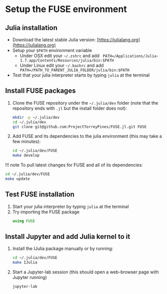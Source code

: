 # Setup the FUSE environment

## Julia installation
* Download the latest stable Julia version: [https://julialang.org](https://julialang.org)
* Setup your `$PATH` environment variable
  - Under OSX edit your `~/.zshrc` and add ` PATH=/Applications/Julia-1.7.app/Contents/Resources/julia/bin:$PATH`
  - Under Linux edit your `~/.bashrc` and add ` PATH=/PATH_TO_PARENT_JULIA_FOLDER/julia/bin:$PATH`
* Test that your julia interpreter starts by typing `julia` at the terminal

## Install FUSE packages
1. Clone the FUSE repository under the `~/.julia/dev` folder (note that the repository ends with `.jl` but the install folder does not):
   ```bash
   mkdir -p ~/.julia/dev
   cd ~/.julia/dev
   git clone git@github.com:ProjectTorreyPines/FUSE.jl.git FUSE
   ```
1. Add FUSE and its dependencies to the julia environment (this may take a few minutes):
   ```bash
   cd ~/.julia/dev/FUSE
   make develop
   ```

!!! note
   To pull latest changes for FUSE and all of its dependencies:

   ```bash
   cd ~/.julia/dev/FUSE
   make update
   ```

## Test FUSE installation
1. Start your julia interpreter by typing `julia` at the terminal
1. Try importing the FUSE package
   ```julia
   using FUSE
   ```

## Install Jupyter and add Julia kernel to it
1. Install the IJulia package manually or by running:
   ```bash
   cd ~/.julia/dev/FUSE
   make IJulia
   ```
1. Start a Jupyter-lab session (this should open a web-browser page with Jupyter running)
   ```bash
   jupyter-lab
   ```
